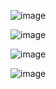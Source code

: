 ![image](https://github.com/helmikhiari/SecureNotes/assets/147750533/0acb04f5-ae91-4e19-9f0b-da73ccaeaa50)

![image](https://github.com/helmikhiari/SecureNotes/assets/147750533/20b6f2df-52e4-4963-8885-7c0a7ffd569a)

![image](https://github.com/helmikhiari/SecureNotes/assets/147750533/a98bd48b-342f-45e6-bfec-362663a54cc0)

![image](https://github.com/helmikhiari/SecureNotes/assets/147750533/3e3389bd-af1b-4108-bf3f-0bd62b926dc3)
